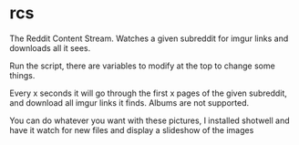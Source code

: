 rcs
===

The Reddit Content Stream. Watches a given subreddit for imgur links and 
downloads all it sees.

Run the script, there are variables to modify at the top to change some things.

Every x seconds it will go through the first x pages of the given subreddit,
and download all imgur links it finds. Albums are not supported.

You can do whatever you want with these pictures, I installed shotwell and have
it watch for new files and display a slideshow of the images
